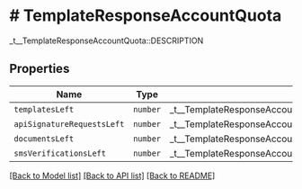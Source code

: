 # # TemplateResponseAccountQuota

_t__TemplateResponseAccountQuota::DESCRIPTION

## Properties

Name | Type | Description | Notes
------------ | ------------- | ------------- | -------------
| `templatesLeft` | ```number``` |  _t__TemplateResponseAccountQuota::TEMPLATES_LEFT  |  |
| `apiSignatureRequestsLeft` | ```number``` |  _t__TemplateResponseAccountQuota::API_SIGNATURE_REQUESTS_LEFT  |  |
| `documentsLeft` | ```number``` |  _t__TemplateResponseAccountQuota::DOCUMENTS_LEFT  |  |
| `smsVerificationsLeft` | ```number``` |  _t__TemplateResponseAccountQuota::SMS_VERIFICATIONS_LEFT  |  |

[[Back to Model list]](../../README.md#models) [[Back to API list]](../../README.md#endpoints) [[Back to README]](../../README.md)
